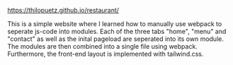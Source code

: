 https://thilopuetz.github.io/restaurant/

This is a simple website where I learned how to manually use webpack to seperate js-code into modules. 
Each of the three tabs "home", "menu" and "contact" as well as the inital pageload are seperated into its own module. The modules are then combined into a single file using webpack. 
Furthermore, the front-end layout is implemented with tailwind.css.
